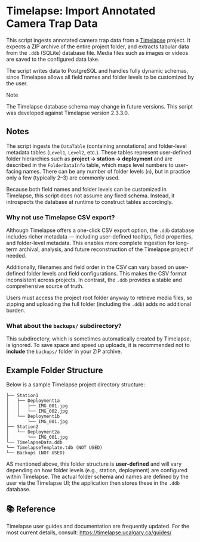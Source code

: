 # Timelapse: Import Annotated Camera Trap Data

This script ingests annotated camera trap data from a [Timelapse](https://timelapse.ucalgary.ca/) project. It expects a ZIP archive of the entire project folder, and extracts tabular data from the `.ddb` (SQLite) database file. Media files such as images or videos are saved to the configured data lake.

The script writes data to PostgreSQL and handles fully dynamic schemas, since Timelapse allows all field names and folder levels to be customized by the user.

> [!NOTE]
> The Timelapse database schema may change in future versions. This script was developed against Timelapse version 2.3.3.0.
> 
## Notes

The script ingests the `DataTable` (containing annotations) and folder-level metadata tables (`Level1`, `Level2`, etc.). These tables represent user-defined folder hierarchies such as **project → station → deployment** and are described in the `FolderDataInfo` table, which maps level numbers to user-facing names. There can be any number of folder levels (`n`), but in practice only a few (typically 2–3) are commonly used.

Because both field names and folder levels can be customized in Timelapse, this script does not assume any fixed schema. Instead, it introspects the database at runtime to construct tables accordingly.

### Why not use Timelapse CSV export?

Although Timelapse offers a one-click CSV export option, the `.ddb` database includes richer metadata — including user-defined tooltips, field properties, and folder-level metadata. This enables more complete ingestion for long-term archival, analysis, and future reconstruction of the Timelapse project if needed.

Additionally, filenames and field order in the CSV can vary based on user-defined folder levels and field configurations. This makes the CSV format inconsistent across projects. In contrast, the `.ddb` provides a stable and comprehensive source of truth.

Users must access the project root folder anyway to retrieve media files, so zipping and uploading the full folder (including the `.ddb`) adds no additional burden.

### What about the `backups/` subdirectory?

This subdirectory, which is sometimes automatically created by Timelapse, is ignored. To save space and speed up uploads, it is recommended not to **include** the `backups/` folder in your ZIP archive.

## Example Folder Structure

Below is a sample Timelapse project directory structure:

```
├── Station1
│   ├── Deployment1a
│   │   ├── IMG_001.jpg
│   │   └── IMG_002.jpg
│   └── Deployment1b
│       └── IMG_001.jpg
├── Station2
│   └── Deployment2a
│       └── IMG_001.jpg
└── TimelapseData.ddb
└── TimelapseTemplate.tdb (NOT USED)
└── Backups (NOT USED)
```

AS mentioned above, this folder structure is **user-defined** and will vary depending on how folder levels (e.g., station, deployment) are configured within Timelapse. The actual folder schema and names are defined by the user via the Timelapse UI; the application then stores these in the `.ddb` database.


## 📚 Reference
Timelapse user guides and documentation are frequently updated. For the most current details, consult: https://timelapse.ucalgary.ca/guides/




